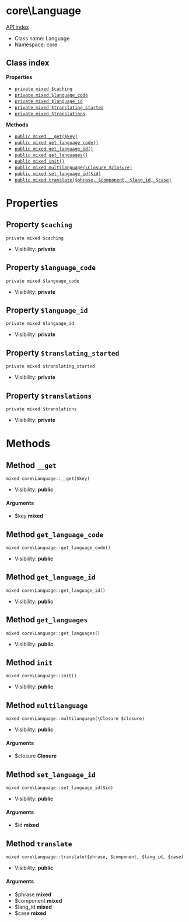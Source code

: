 # core\Language
[API index](../API-index.md)






* Class name: Language
* Namespace: core




## Class index

**Properties**
* [`private mixed $caching`](#property-caching)
* [`private mixed $language_code`](#property-language_code)
* [`private mixed $language_id`](#property-language_id)
* [`private mixed $translating_started`](#property-translating_started)
* [`private mixed $translations`](#property-translations)

**Methods**
* [`public mixed __get($key)`](#method-__get)
* [`public mixed get_language_code()`](#method-get_language_code)
* [`public mixed get_language_id()`](#method-get_language_id)
* [`public mixed get_languages()`](#method-get_languages)
* [`public mixed init()`](#method-init)
* [`public mixed multilanguage(\Closure $closure)`](#method-multilanguage)
* [`public mixed set_language_id($id)`](#method-set_language_id)
* [`public mixed translate($phrase, $component, $lang_id, $case)`](#method-translate)







# Properties


## Property `$caching`

```
private mixed $caching
```





* Visibility: **private**


## Property `$language_code`

```
private mixed $language_code
```





* Visibility: **private**


## Property `$language_id`

```
private mixed $language_id
```





* Visibility: **private**


## Property `$translating_started`

```
private mixed $translating_started
```





* Visibility: **private**


## Property `$translations`

```
private mixed $translations
```





* Visibility: **private**


# Methods


## Method `__get`

```
mixed core\Language::__get($key)
```





* Visibility: **public**

#### Arguments

* $key **mixed**



## Method `get_language_code`

```
mixed core\Language::get_language_code()
```





* Visibility: **public**



## Method `get_language_id`

```
mixed core\Language::get_language_id()
```





* Visibility: **public**



## Method `get_languages`

```
mixed core\Language::get_languages()
```





* Visibility: **public**



## Method `init`

```
mixed core\Language::init()
```





* Visibility: **public**



## Method `multilanguage`

```
mixed core\Language::multilanguage(\Closure $closure)
```





* Visibility: **public**

#### Arguments

* $closure **Closure**



## Method `set_language_id`

```
mixed core\Language::set_language_id($id)
```





* Visibility: **public**

#### Arguments

* $id **mixed**



## Method `translate`

```
mixed core\Language::translate($phrase, $component, $lang_id, $case)
```





* Visibility: **public**

#### Arguments

* $phrase **mixed**
* $component **mixed**
* $lang_id **mixed**
* $case **mixed**


